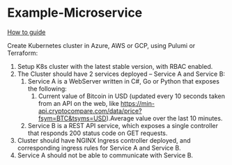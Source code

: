 # Example-Microservice

[How to guide](./How-to-setup-repo.md)

Create Kubernetes cluster in Azure, AWS or GCP, using Pulumi or Terraform:

1. Setup K8s cluster with the latest stable version, with RBAC enabled.
1. The Cluster should have 2 services deployed – Service A and Service B:
    1. Service A is a WebServer written in C#, Go or Python that exposes the following:
        1. Current value of Bitcoin in USD (updated every 10 seconds taken from an API on the web, like https://min-api.cryptocompare.com/data/price?fsym=BTC&tsyms=USD).Average value over the last 10 minutes.
    1. Service B is a REST API service, which exposes a single controller that responds 200 status code on GET requests.
1. Cluster should have NGINX Ingress controller deployed, and corresponding ingress rules for Service A and Service B.
1. Service A should not be able to communicate with Service B.
